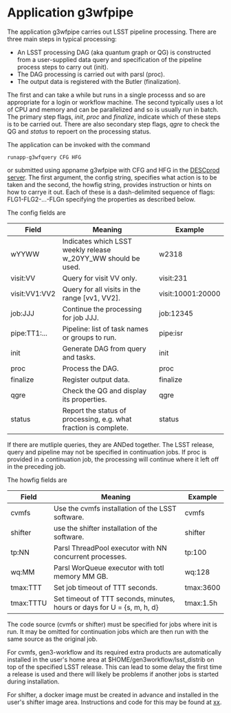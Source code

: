 # Application g3wfpipe
The application g3wfpipe carries out LSST pipeline processing.
There are three main steps in typical processing:
* An LSST processing DAG (aka quantum graph or QG) is constructed from a user-supplied data query and
specification of the pipeline process steps to carry out (init).
* The DAG processing is carried out with parsl (proc).
* The output data is registered with the Butler (finalization).

The first and can take a while but runs in a single processs and so are appropriate for a login or workflow machine.
The second typically uses a lot of CPU and memory and can be parallelized and so is usually run in batch.
The primary step flags, *init*, *proc* and *finalize*, indicate which of these steps is
to be carried out.
There are also secondary step flags, *qgre* to check the QG and *status* to repoert on the processing status.

The application can be invoked with the command
```
runapp-g3wfquery CFG HFG
```
or submitted using appname g3wfpipe with CFG and HFG in the [DESCprod server](https://www.descprod.org/home).
The first argument, the config string, specifies what action is to be taken and the second, the howfig string, provides instruction or hints on  how to carrye it out.
Each of these is a dash-delimited sequence of flags: FLG1-FLG2-...-FLGn specifying the properties as described below.

The config fields are

| Field | Meaning | Example |
|---|---|---|
| wYYWW | Indicates which LSST weekly release w_20YY_WW should be used. | w2318 |
| visit:VV | Query for visit VV only. | visit:231 |
| visit:VV1:VV2 | Query for all visits in the range [vv1, VV2]. | visit:10001:20000 |
| job:JJJ | Continue the processing for job JJJ. | job:12345 |
| pipe:TT1:... | Pipeline: list of task names or groups to run. | pipe:isr |
| init | Generate DAG from query and tasks. | init |
| proc | Process the DAG. | proc |
| finalize | Register output data. | finalize |
| qgre | Check the QG and display its properties. | qgre |
| status | Report the status of processing, e.g. what fraction is complete. | status |

If there are mutliple queries, they are ANDed together.
The LSST release, query and pipeline may not be specified in continuation jobs.
If proc is provided in a continuation job, the processing will continue where it left off
in the preceding job.

The howfig fields are

| Field | Meaning | Example |
|---|---|---|
| cvmfs | Use the cvmfs installation of the LSST software. | cvmfs |
| shifter | use the shifter installation of the software. | shifter |
| tp:NN | Parsl ThreadPool executor with NN concurrent processes. | tp:100 |
| wq:MM | Parsl WorQueue executor with totl memory MM GB. | wq:128 |
| tmax:TTT | Set job timeout of TTT seconds. | tmax:3600 |
| tmax:TTTU | Set timeout of TTT seconds, minutes, hours or days for U = {s, m, h, d} | tmax:1.5h |

The code source (cvmfs or shifter) must be specified for jobs where init is run.
It may be omitted for continuation jobs which are then run with the same source as the original job.

For cvmfs, gen3-workflow and its required extra products are automatically installed in the user's home area at $HOME/gen3workflow/lsst_distrib on top of the specified LSST release.
This can lead to some delay the first time a release is used and there will likely be problems if another jobs is started during installation.

For shifter, a docker image must be created in advance and installed in the user's shifter image area.
Instructions and code for this may be found at [xx](../docker).
